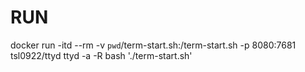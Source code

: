# RUN

docker run -itd --rm -v `pwd`/term-start.sh:/term-start.sh -p 8080:7681 tsl0922/ttyd ttyd -a -R bash './term-start.sh'

